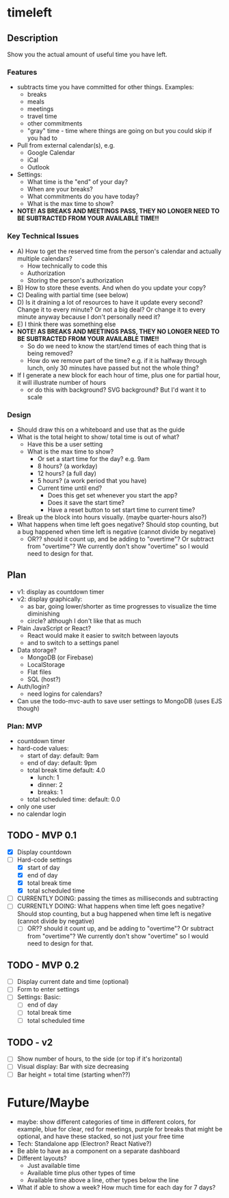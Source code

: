 # timeleft

## Description
Show you the actual amount of useful time you have left.

### Features

* subtracts time you have committed for other things. Examples:
  * breaks
  * meals
  * meetings
  * travel time
  * other commitments
  * "gray" time - time where things are going on but you could skip if you had to
* Pull from external calendar(s), e.g.
  * Google Calendar
  * iCal
  * Outlook
* Settings:
  * What time is the "end" of your day?
  * When are your breaks?
  * What commitments do you have today?
  * What is the max time to show? 
* **NOTE! AS BREAKS AND MEETINGS PASS, THEY NO LONGER NEED TO BE SUBTRACTED FROM YOUR AVAILABLE TIME!!**

### Key Technical Issues
* A) How to get the reserved time from the person's calendar and actually multiple calendars?
  * How technically to code this
  * Authorization
  * Storing the person's authorization
* B) How to store these events. And when do you update your copy?
* C) Dealing with partial time (see below)
* D) Is it draining a lot of resources to have it update every second? Change it to every minute? Or not a big deal? Or change it to every minute anyway because I don't personally need it?
* E) I think there was something else
* **NOTE! AS BREAKS AND MEETINGS PASS, THEY NO LONGER NEED TO BE SUBTRACTED FROM YOUR AVAILABLE TIME!!**
  * So do we need to know the start/end times of each thing that is being removed?
  * How do we remove part of the time? e.g. if it is halfway through lunch, only 30 minutes have passed but not the whole thing?
* If I generate a new block for each hour of time, plus one for partial hour, it will illustrate number of hours
  * or do this with background? SVG background? But I'd want it to scale

### Design
* Should draw this on a whiteboard and use that as the guide
* What is the total height to show/ total time is out of what?
  * Have this be a user setting
  * What is the max time to show? 
    * Or set a start time for the day? e.g. 9am
    * 8 hours? (a workday)
    * 12 hours? (a full day)
    * 5 hours? (a work period that you have)
    * Current time until end? 
      * Does this get set whenever you start the app?
      * Does it save the start time?
      * Have a reset button to set start time to current time?
* Break up the block into hours visually. (maybe quarter-hours also?)
* What happens when time left goes negative? Should stop counting, but a bug happened when time left is negative (cannot divide by negative)
  * OR?? should it count up, and be adding to "overtime"? Or subtract from "overtime"? We currently don't show "overtime" so I would need to design for that.

## Plan
* v1: display as countdown timer
* v2: display graphically:
  * as bar, going lower/shorter as time progresses to visualize the time diminishing
  * circle? although I don't like that as much
* Plain JavaScript or React?
  * React would make it easier to switch between layouts
  * and to switch to a settings panel
* Data storage? 
  * MongoDB (or Firebase)
  * LocalStorage
  * Flat files
  * SQL (host?)
* Auth/login?
  * need logins for calendars?
* Can use the todo-mvc-auth to save user settings to MongoDB (uses EJS though) 

### Plan: MVP
* countdown timer
* hard-code values:
  * start of day: default: 9am
  * end of day: default: 9pm
  * total break time default: 4.0 
    * lunch: 1
    * dinner: 2
    * breaks: 1
  * total scheduled time: default: 0.0
* only one user
* no calendar login 

## TODO - MVP 0.1
- [x] Display countdown
- [ ] Hard-code settings
  - [x] start of day
  - [x] end of day
  - [x] total break time
  - [x] total scheduled time
- [ ] CURRENTLY DOING: passing the times as milliseconds and subtracting
- [ ] CURRENTLY DOING: What happens when time left goes negative? Should stop counting, but a bug happened when time left is negative (cannot divide by negative)
  - [ ] OR?? should it count up, and be adding to "overtime"? Or subtract from "overtime"? We currently don't show "overtime" so I would need to design for that.

## TODO - MVP 0.2
- [ ] Display current date and time (optional)
- [ ] Form to enter settings
- [ ] Settings: Basic:
  - [ ] end of day
  - [ ] total break time
  - [ ] total scheduled time

## TODO - v2
- [ ] Show number of hours, to the side (or top if it's horizontal)
- [ ] Visual display: Bar with size decreasing
- [ ] Bar height = total time (starting when??)

# Future/Maybe
* maybe: show different categories of time in different colors, for example, blue for clear, red for meetings, purple for breaks that might be optional, and have these stacked, so not just your free time
* Tech: Standalone app (Electron? React Native?)
* Be able to have as a component on a separate dashboard
* Different layouts?
  * Just available time
  * Available time plus other types of time
  * Available time above a line, other types below the line
* What if able to show a week? How much time for each day for 7 days?
  